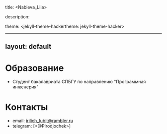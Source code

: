 title: <Nabieva_Liia>

description: <Good person>

theme: <jekyll-theme-hackertheme: jekyll-theme-hacker>

---
layout: default
---

# Образование
- Студент бакалавриата СПБГУ по направлению "Программная инженерия"
# Контакты
- email: <irilich_lubit@rambler.ru>
- telegram: [<@Pirodjochek>]

